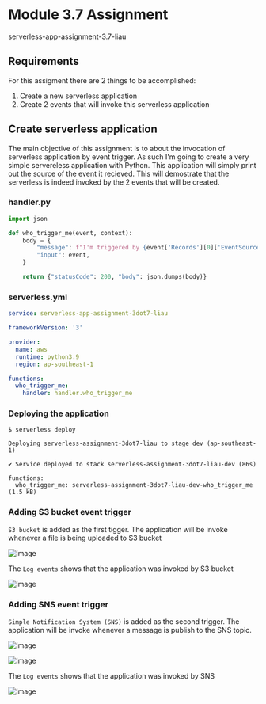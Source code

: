 # Module 3.7 Assignment
serverless-app-assignment-3.7-liau

## Requirements
For this assigment there are 2 things to be accomplished:

1. Create a new serverless application
2. Create 2 events that will invoke this serverless application

## Create serverless application
The main objective of this assignment is to about the invocation of serverless application by event trigger. As such I'm going to create a very simple servereless application with Python. This application will simply print out the source of the event it recieved. This will demostrate that the serverless is indeed invoked by the 2 events that will be created.

### handler.py
```python
import json

def who_trigger_me(event, context):
    body = {
        "message": f"I'm triggered by {event['Records'][0]['EventSource']} !",
        "input": event,
    }

    return {"statusCode": 200, "body": json.dumps(body)}
```
### serverless.yml
```yml
service: serverless-app-assignment-3dot7-liau

frameworkVersion: '3'

provider:
  name: aws
  runtime: python3.9
  region: ap-southeast-1

functions:
  who_trigger_me:
    handler: handler.who_trigger_me
```

### Deploying the application
```
$ serverless deploy

Deploying serverless-assignment-3dot7-liau to stage dev (ap-southeast-1)

✔ Service deployed to stack serverless-assignment-3dot7-liau-dev (86s)

functions:
  who_trigger_me: serverless-assignment-3dot7-liau-dev-who_trigger_me (1.5 kB)
```

### Adding S3 bucket event trigger
`S3 bucket` is added as the first tigger. The application will be invoke whenever a file is being uploaded to S3 bucket

![image](https://user-images.githubusercontent.com/22501900/235310851-e400c503-70c2-48c1-a906-dcfb5ca6eda9.png)

The `Log events` shows that the application was invoked by S3 bucket

![image](https://user-images.githubusercontent.com/22501900/235311852-0653a324-550b-4c2c-9517-717bf94c509c.png)

### Adding SNS event trigger
`Simple Notification System (SNS)` is added as the second trigger. The application will be invoke whenever a message is publish to the SNS topic.

![image](https://user-images.githubusercontent.com/22501900/235312134-40b8ad45-7023-4075-8111-880e33a3b123.png)

![image](https://user-images.githubusercontent.com/22501900/235312256-c03cafea-c801-4452-b896-2d4e00a5ed01.png)

The `Log events` shows that the application was invoked by SNS

![image](https://user-images.githubusercontent.com/22501900/235312555-d1e5b0c8-b1a5-4dbe-95cc-35e04e84203b.png)



